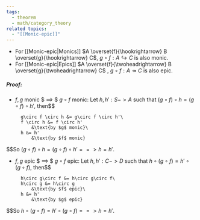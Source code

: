 ```yaml
---
tags:
  - theorem
  - math/category_theory
related topics:
  - "[[Monic-epic]]"
---
```

- For [[Monic-epic|Monics]] $A \overset{f}{\hookrightarrow} B \overset{g}{\hookrightarrow} C$, $g\circ f: A\hookrightarrow C$ is also monic.
- For [[Monic-epic|Epics]] $A \overset{f}{\twoheadrightarrow} B \overset{g}{\twoheadrightarrow} C$ , $g\circ f: A\twoheadrightarrow C$ is also epic.
##### Proof:
- $f,g$ monic $ ==> $ $g\circ f$ monic:
	Let $h, h': S -> A$ such that $(g\circ f) \circ h = (g\circ f) \circ h'$, then$$
	
		g\circ f \circ h &= g\circ f \circ h'\
		f \circ h &= f \circ h'
			&\text{by $g$ monic}\
		h &= h'
			&\text{by $f$ monic}
	
$$So $(g\circ f) \circ h = (g\circ f) \circ h' ==> h = h'$.
- $f,g$ epic $ ==> $ $g\circ f$ epic:
	Let $h, h': C -> D$ such that $h \circ (g\circ f) = h'\circ (g\circ f)$, then$$
	
		h\circ g\circ f &= h\circ g\circ f\
		h\circ g &= h\circ g
			&\text{by $f$ epic}\
		h &= h'
			&\text{by $g$ epic}
	
$$So $h\circ (g\circ f) = h'\circ (g\circ f) ==> h = h'$.